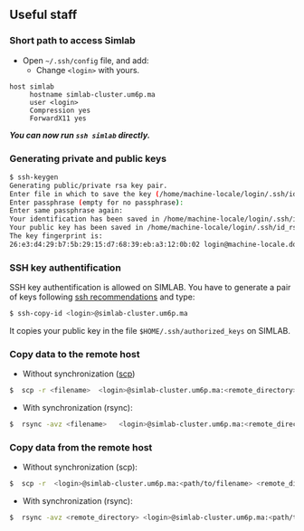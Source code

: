 ## Useful staff

### Short path to access Simlab
- Open `~/.ssh/config` file, and add:
	- Change `<login>` with yours.
```shell
host simlab
     hostname simlab-cluster.um6p.ma
     user <login>
     Compression yes
     ForwardX11 yes
```
***You can now run `ssh simlab` directly.***

### Generating private and public keys <a name="gen"></a>

```sh
$ ssh-keygen
Generating public/private rsa key pair.
Enter file in which to save the key (/home/machine-locale/login/.ssh/id_rsa):
Enter passphrase (empty for no passphrase):
Enter same passphrase again:
Your identification has been saved in /home/machine-locale/login/.ssh/id_rsa.
Your public key has been saved in /home/machine-locale/login/.ssh/id_rsa.pub.
The key fingerprint is:
26:e3:d4:29:b7:5b:29:15:d7:68:39:eb:a3:12:0b:02 login@machine-locale.domaine.fr
```
### SSH key authentification <a name="sshkey"></a>

SSH key authentification is allowed on SIMLAB. You have to generate a pair of keys following [ssh recommendations](https://github.com/HPC-Simlab/Tutorials/blob/master/ALL/B_Computing_environment/ssh_recommandation.md) and type:
```sh
$ ssh-copy-id <login>@simlab-cluster.um6p.ma
```
It copies your public key in the file `$HOME/.ssh/authorized_keys` on SIMLAB.

### Copy data to the remote host <a name="copytoremote"></a> 

- Without synchronization ([scp](https://en.wikipedia.org/wiki/Secure_copy_prot<filename>ocol))

```sh
$  scp -r <filename>  <login>@simlab-cluster.um6p.ma:<remote_directory>
```
- With synchronization (rsync):
```sh
$  rsync -avz <filename>   <login>@simlab-cluster.um6p.ma:<remote_directory> 
```

 ### Copy data from the remote host <a name="copytohost"></a> 

- Without synchronization (scp):

```sh
$  scp -r  <login>@simlab-cluster.um6p.ma:<path/to/filename> <remote_directory>
```

- With synchronization (rsync):
 
```sh
$  rsync -avz <remote_directory> <login>@simlab-cluster.um6p.ma:<path/to/filename>
```
